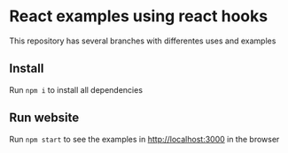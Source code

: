 # React examples using react hooks

This repository has several branches with differentes uses and examples

## Install

Run ```npm i``` to install all dependencies

## Run website

Run ```npm start``` to see the examples in [http://localhost:3000](http://localhost:3000) in the browser
